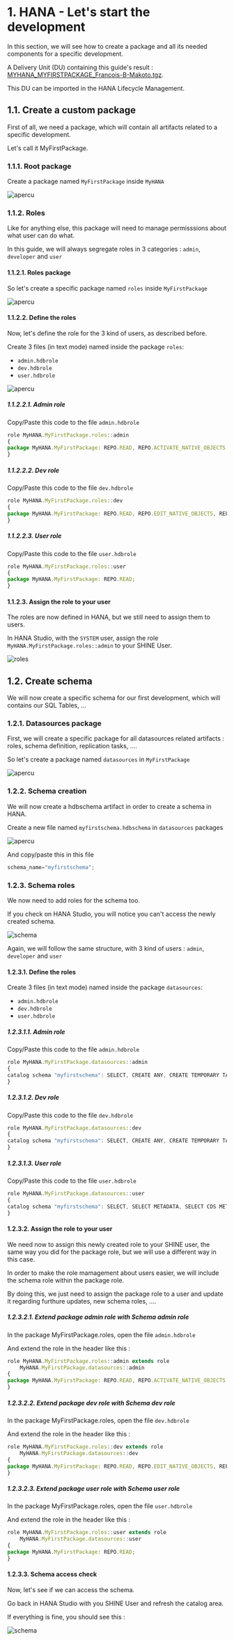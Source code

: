 # 1. HANA - Let's start the development

In this section, we will see how to create a package and all its needed components for a specific development.

A Delivery Unit (DU) containing this guide's result : [MYHANA_MYFIRSTPACKAGE_Francois-B-Makoto.tgz](download/MYHANA_MYFIRSTPACKAGE_Francois-B-Makoto.tgz).

This DU can be imported in the HANA Lifecycle Management.

## 1.1. Create a custom package

First of all, we need a package, which will contain all artifacts related to a specific development.

Let's call it MyFirstPackage.

### 1.1.1. Root package

Create a package named `MyFirstPackage` inside `MyHANA`

![apercu](pics/myfirstpackage_apercu_01.png)

### 1.1.2. Roles

Like for anything else, this package will need to manage permisssions about what user can do what.

In this guide, we will always segregate roles in 3 categories : `admin`, `developer` and `user`

#### 1.1.2.1. Roles package

So let's create a specific package named `roles` inside `MyFirstPackage`

![apercu](pics/myfirstpackage_apercu_02.png)

#### 1.1.2.2. Define the roles

Now, let's define the role for the 3 kind of users, as described before.

Create 3 files (in text mode) named inside the package `roles`:

- `admin.hdbrole`
- `dev.hdbrole`
- `user.hdbrole`

![apercu](pics/myfirstpackage_apercu_03.png)

##### 1.1.2.2.1. Admin role

Copy/Paste this code to the file `admin.hdbrole`

```js
role MyHANA.MyFirstPackage.roles::admin
{
package MyHANA.MyFirstPackage: REPO.READ, REPO.ACTIVATE_NATIVE_OBJECTS, REPO.MAINTAIN_NATIVE_PACKAGES, REPO.ACTIVATE_IMPORTED_OBJECTS, REPO.MAINTAIN_IMPORTED_PACKAGES;
}
```

##### 1.1.2.2.2. Dev role

Copy/Paste this code to the file `dev.hdbrole`

```js
role MyHANA.MyFirstPackage.roles::dev
{
package MyHANA.MyFirstPackage: REPO.READ, REPO.EDIT_NATIVE_OBJECTS, REPO.ACTIVATE_NATIVE_OBJECTS, REPO.MAINTAIN_NATIVE_PACKAGES, REPO.EDIT_IMPORTED_OBJECTS, REPO.ACTIVATE_IMPORTED_OBJECTS, REPO.MAINTAIN_IMPORTED_PACKAGES;
}
```

##### 1.1.2.2.3. User role

Copy/Paste this code to the file `user.hdbrole`

```js
role MyHANA.MyFirstPackage.roles::user
{
package MyHANA.MyFirstPackage: REPO.READ;
}
```

#### 1.1.2.3. Assign the role to your user

The roles are now defined in HANA, but we still need to assign them to users.

In HANA Studio, with the `SYSTEM` user, assign the role `MyHANA.MyFirstPackage.roles::admin` to your SHINE User.

![roles](pics/myfirstpackage_roles_01.png)

## 1.2. Create schema

We will now create a specific schema for our first development, which will contains our SQL Tables, ...

### 1.2.1. Datasources package

First, we will create a specific package for all datasources related artifacts : roles, schema definition, replication tasks, ....

So let's create a package named `datasources` in `MyFirstPackage`

![apercu](pics/myfirstpackage_apercu_04.png)

### 1.2.2. Schema creation

We will now create a hdbschema artifact in order to create a schema in HANA.

Create a new file named `myfirstschema.hdbschema` in `datasources` packages

![apercu](pics/myfirstpackage_apercu_05.png)

And copy/paste this in this file

```js
schema_name="myfirstschema";
```

### 1.2.3. Schema roles

We now need to add roles for the schema too.

If you check on HANA Studio, you will notice you can't access the newly created schema.

![schema](pics/myfirstschema_schema_creation_01.png)

Again, we will follow the same structure, with 3 kind of users : `admin`, `developer` and `user`

#### 1.2.3.1. Define the roles

Create 3 files (in text mode) named inside the package `datasources`:

- `admin.hdbrole`
- `dev.hdbrole`
- `user.hdbrole`

##### 1.2.3.1.1. Admin role

Copy/Paste this code to the file `admin.hdbrole`

```js
role MyHANA.MyFirstPackage.datasources::admin
{
catalog schema "myfirstschema": SELECT, CREATE ANY, CREATE TEMPORARY TABLE, ALTER, DROP, EXECUTE, INSERT, UPDATE, DELETE, INDEX, TRIGGER, DEBUG, REFERENCES, SELECT METADATA, SELECT CDS METADATA;
}
```

##### 1.2.3.1.2. Dev role

Copy/Paste this code to the file `dev.hdbrole`

```js
role MyHANA.MyFirstPackage.datasources::dev
{
catalog schema "myfirstschema": SELECT, CREATE ANY, CREATE TEMPORARY TABLE, ALTER, EXECUTE, INSERT, UPDATE, DELETE, INDEX, TRIGGER, DEBUG, REFERENCES, SELECT METADATA, SELECT CDS METADATA;
}
```

##### 1.2.3.1.3. User role

Copy/Paste this code to the file `user.hdbrole`

```js
role MyHANA.MyFirstPackage.datasources::user
{
catalog schema "myfirstschema": SELECT, SELECT METADATA, SELECT CDS METADATA;
}
```

#### 1.2.3.2. Assign the role to your user

We need now to assign this newly created role to your SHINE user, the same way you did for the package role, but we will use a different way in this case.

In order to make the role mamagement about users easier, we will include the schema role within the package role.

By doing this, we just need to assign the package role to a user and update it regarding furthure updates, new schema roles, ....

##### 1.2.3.2.1. Extend package admin role with Schema admin role

In the package MyFirstPackage.roles, open the file `admin.hdbrole`

And extend the role in the header like this :

```js
role MyHANA.MyFirstPackage.roles::admin extends role
    MyHANA.MyFirstPackage.datasources::admin
{
package MyHANA.MyFirstPackage: REPO.READ, REPO.ACTIVATE_NATIVE_OBJECTS, REPO.MAINTAIN_NATIVE_PACKAGES, REPO.ACTIVATE_IMPORTED_OBJECTS, REPO.MAINTAIN_IMPORTED_PACKAGES;
}
```

##### 1.2.3.2.2. Extend package dev role with Schema dev role

In the package MyFirstPackage.roles, open the file `dev.hdbrole`

And extend the role in the header like this :

```js
role MyHANA.MyFirstPackage.roles::dev extends role
    MyHANA.MyFirstPackage.datasources::dev
{
package MyHANA.MyFirstPackage: REPO.READ, REPO.EDIT_NATIVE_OBJECTS, REPO.ACTIVATE_NATIVE_OBJECTS, REPO.MAINTAIN_NATIVE_PACKAGES, REPO.EDIT_IMPORTED_OBJECTS, REPO.ACTIVATE_IMPORTED_OBJECTS, REPO.MAINTAIN_IMPORTED_PACKAGES;
}
```

##### 1.2.3.2.3. Extend package user role with Schema user role

In the package MyFirstPackage.roles, open the file `user.hdbrole`

And extend the role in the header like this :

```js
role MyHANA.MyFirstPackage.roles::user extends role
    MyHANA.MyFirstPackage.datasources::user
{
package MyHANA.MyFirstPackage: REPO.READ;
}
```

#### 1.2.3.3. Schema access check

Now, let's see if we can access the schema.

Go back in HANA Studio with you SHINE User and refresh the catalog area.

If everything is fine, you should see this :

![schema](pics/myfirstschema_schema_creation_02.png)
